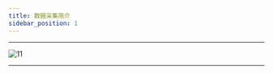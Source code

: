 ```yaml
---
title: 数据采集简介
sidebar_position: 1
---
```




---

![11](https://dgiot-1253666439.cos.ap-shanghai-fsi.myqcloud.com/dgiot_enterprise/zh/data_acquisition/modbus-rtu/1.modbusrtu.png)

---

